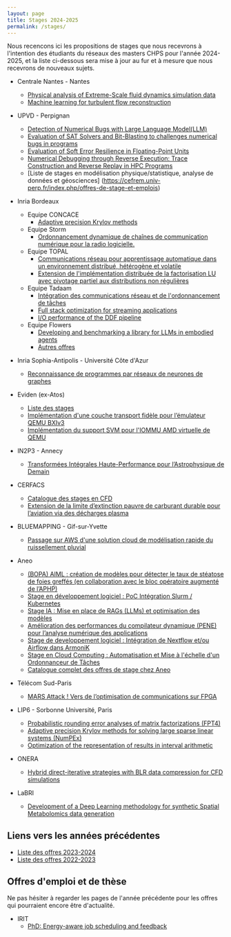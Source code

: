 ```yaml
---
layout: page
title: Stages 2024-2025
permalink: /stages/
---
```


Nous recencons ici les propositions de stages que
nous recevrons à l'intention des étudiants du réseaux des masters CHPS pour l'année 2024-2025, et la liste ci-dessous sera mise à jour au fur et à mesure que nous recevrons de nouveaux sujets.

 * Centrale Nantes - Nantes
   + [Physical analysis of Extreme-Scale fluid dynamics simulation data](https://perso.univ-perp.fr/david.defour/Doc/RCHPS_stage_nantes_2024.pdf)
   + [Machine learning for turbulent flow reconstruction](https://perso.univ-perp.fr/david.defour/Doc/RCHPS_stage_nantes_2024.pdf)

 * UPVD - Perpignan
   + [Detection of Numerical Bugs with Large Language Model(LLM)](https://perso.univ-perp.fr/david.defour/Doc/RCHPS_2024_Master_thesis_fpt4.pdf)
   + [Evaluation of SAT Solvers and Bit-Blasting to challenges numerical bugs in programs](https://perso.univ-perp.fr/david.defour/Doc/RCHPS_2024_Master_thesis_bit_blasting.pdf)
   + [Evaluation of Soft Error Resilience in Floating-Point Units](https://perso.univ-perp.fr/david.defour/Doc/RCHPS_2024_Master_thesis_soft_error.pdf)
   + [Numerical Debugging through Reverse Execution: Trace Construction and Reverse Replay in HPC Programs](https://perso.univ-perp.fr/david.defour/Doc/RCHPS_2024_Master_thesis_TENET.pdf)
   + [Liste de stages en modélisation physique/statistique, analyse de données et géosciences] (https://cefrem.univ-perp.fr/index.php/offres-de-stage-et-emplois)

 * Inria Bordeaux
   + Equipe CONCACE
     - [Adaptive precision Krylov methods](https://cisd.enseirb-matmeca.fr/pfe/offres/2024/LIP6_InriaBordeaux_2025.pdf)
   + Equipe Storm
	 - [Ordonnancement dynamique de chaînes de communication numérique pour la radio logicielle.](https://cours-mf.gitlabpages.inria.fr/pfe/offres/2024/2025_oaumage_aff3ct_streampu)
   + Equipe TOPAL
     - [Communications réseau pour apprentissage automatique dans un environnement distribué, hétérogène et volatile](https://cisd.enseirb-matmeca.fr/pfe/offres/2024/sujet-stage-m2-hive-comm.pdf)
     - [Extension de l'implémentation distribuée de la factorisation LU avec pivotage partiel aux distributions non régulières](https://cours-mf.gitlabpages.inria.fr/pfe/offres/2024/topal_hpl)
   + Equipe Tadaam
     - [Intégration des communications réseau et de l'ordonnancement de tâches](https://dept-info.labri.fr/~denis/Enseignement/Sujet_PFE_2025_StarPU_NewMadeleine.html)
     - [Full stack optimization for streaming applications](https://cisd.enseirb-matmeca.fr/pfe/offres/2024/Tadaam_Mihail.pdf)
     - [I/O performance of the DDF pipeline](https://cisd.enseirb-matmeca.fr/pfe/offres/2024/Tadaam_Francielli.pdf)
   + Equipe Flowers
     - [Developing and benchmarking a library for LLMs in embodied agents](https://docs.google.com/document/d/13VSUtzmZh1gpsLqcZXOpFOnFC2QMrBI80XMJMFI9VKc/edit?usp=sharing)
	 - [Autres offres](https://flowers.inria.fr/jobs/)

 * Inria Sophia-Antipolis - Université Côte d'Azur
   + [Reconnaissance de programmes par réseaux de neurones de graphes](https://cisd.enseirb-matmeca.fr/pfe/offres/2024/Stage-DFG-NN-2024-2025-Touati-Formenti-Alias.pdf)
   
 * Eviden (ex-Atos)
   + [Liste des stages](https://perso.univ-perp.fr/david.defour/Doc/RCHPS_Eviden_2025.pdf)
   + [Implémentation d'une couche transport fidèle pour l’émulateur QEMU BXIv3](https://cisd.enseirb-matmeca.fr/pfe/offres/2024/BXILL_sujet_stage_transport_emulateur.pdf)
   + [Implémentation du support SVM pour l'IOMMU AMD virtuelle de QEMU](https://cisd.enseirb-matmeca.fr/pfe/offres/2024/BXILL_sujet_stage_iommu_amd.pdf)

 * IN2P3 - Annecy
   + [Transformées Intégrales Haute-Performance pour l’Astrophysique de Demain](https://perso.univ-perp.fr/david.defour/Doc/RCHPS_stage_astroinfo_2025.pdf)

 * CERFACS
   + [Catalogue des stages en CFD](https://cisd.enseirb-matmeca.fr/pfe/offres/2024/CERFACS_catalogue_2025.pdf)
   + [Extension de la limite d’extinction pauvre de carburant durable pour l’aviation via des décharges plasma](https://cisd.enseirb-matmeca.fr/pfe/offres/2024/CERFACS_relpa.pdf)
  
 * BLUEMAPPING - Gif-sur-Yvette
   + [Passage sur AWS d'une solution cloud de modélisation rapide du ruissellement pluvial](https://perso.univ-perp.fr/david.defour/Doc/RCHPS_bluemapping_2024.pdf)


 * Aneo
   + [(BOPA) AIML : création de modèles pour détecter le taux de stéatose de foies greffés (en collaboration avec le bloc opératoire augmenté de l’APHP)](https://cours-mf.gitlabpages.inria.fr/pfe/offres/2024/aneo_bopa)
   + [Stage en développement logiciel : PoC Intégration Slurm / Kubernetes](https://cours-mf.gitlabpages.inria.fr/pfe/offres/2024/aneo_kubernetes)
   + [Stage IA : Mise en place de RAGs (LLMs) et optimisation des modèles](https://cours-mf.gitlabpages.inria.fr/pfe/offres/2024/aneo_ia)
   + [Amélioration des performances du compilateur dynamique (PENE) pour l’analyse numérique des applications](https://cours-mf.gitlabpages.inria.fr/pfe/offres/2024/aneo_pene)
   + [Stage de developpement logiciel : Intégration de Nextflow et/ou Airflow dans ArmoniK](https://cours-mf.gitlabpages.inria.fr/pfe/offres/2024/aneo_armonik)
   + [Stage en Cloud Computing : Automatisation et Mise à l'échelle d'un Ordonnanceur de Tâches](https://cours-mf.gitlabpages.inria.fr/pfe/offres/2024/aneo_cloud)
   + [Catalogue complet des offres de stage chez Aneo](https://cisd.enseirb-matmeca.fr/pfe/offres/2024/ANEO_book_stages_2024_2025.pdf)

 * Télécom Sud-Paris
   + [MARS Attack ! Vers de l’optimisation de communications sur FPGA](https://cisd.enseirb-matmeca.fr/pfe/offres/2024/MarsAttack.pdf)

 * LIP6 - Sorbonne Université, Paris
   + [Probabilistic rounding error analyses of matrix factorizations (FPT4)](https://www-pequan.lip6.fr/~jezequel/OFFERS/Internship_FPT4.pdf)
   + [Adaptive precision Krylov methods for solving large sparse linear systems (NumPEx)](https://www-pequan.lip6.fr/~jezequel/OFFERS/internship_LIP6_InriaBordeaux.pdf)
   + [Optimization of the representation of results in interval arithmetic](https://www-pequan.lip6.fr/~jezequel/OFFERS/internship_optim_interv_arith.pdf)

 * ONERA
   + [Hybrid direct-iterative strategies with BLR data compression for CFD simulations](https://cisd.enseirb-matmeca.fr/pfe/offres/2024/ONERA_DAAA-2025-35.pdf)

 * LaBRI
   + [Development of a Deep Learning methodology for synthetic Spatial Metabolomics data generation](https://cisd.enseirb-matmeca.fr/pfe/offres/2024/labri.pdf)

## Liens vers les années précédentes

  * [Liste des offres 2023-2024](../stages2023)
  * [Liste des offres 2022-2023](../stages2022)

## Offres d'emploi et de thèse

Ne pas hésiter à regarder les pages de l'année précédente pour les offres qui pourraient encore être d'actualité.
 * IRIT
   + [PhD: Energy-aware job scheduling and feedback](https://www.irit.fr/SEPIA/open-positions/post/2024_phd_numpex_6_4/)
